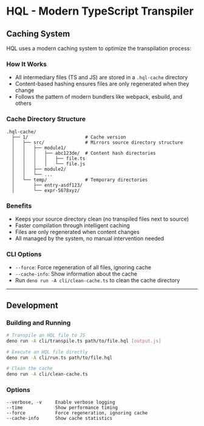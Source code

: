 # HQL - Modern TypeScript Transpiler

## Caching System

HQL uses a modern caching system to optimize the transpilation process:

### How It Works

- All intermediary files (TS and JS) are stored in a `.hql-cache` directory
- Content-based hashing ensures files are only regenerated when they change
- Follows the pattern of modern bundlers like webpack, esbuild, and others

### Cache Directory Structure

```
.hql-cache/
  ├── 1/                     # Cache version
  │   ├── src/               # Mirrors source directory structure
  │   │   ├── module1/
  │   │   │   ├── abc123de/  # Content hash directories
  │   │   │   │   ├── file.ts
  │   │   │   │   └── file.js
  │   │   ├── module2/
  │   │   └── ...
  │   └── temp/              # Temporary directories
  │       ├── entry-asdf123/
  │       └── expr-5678xyz/
```

### Benefits

- Keeps your source directory clean (no transpiled files next to source)
- Faster compilation through intelligent caching
- Files are only regenerated when content changes
- All managed by the system, no manual intervention needed

### CLI Options

- `--force`: Force regeneration of all files, ignoring cache
- `--cache-info`: Show information about the cache
- Run `deno run -A cli/clean-cache.ts` to clean the cache directory

---

## Development

### Building and Running

```bash
# Transpile an HQL file to JS
deno run -A cli/transpile.ts path/to/file.hql [output.js]

# Execute an HQL file directly
deno run -A cli/run.ts path/to/file.hql

# Clean the cache
deno run -A cli/clean-cache.ts
```

### Options

```
--verbose, -v     Enable verbose logging
--time            Show performance timing
--force           Force regeneration, ignoring cache
--cache-info      Show cache statistics
``` 